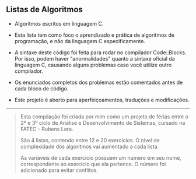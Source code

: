 
## Listas de Algoritmos
- Algoritmos escritos em linguagem C.
 
- Esta lista tem como foco o aprendizado e prática de algoritmos de programação,
e não da linguagem C especificamente.

- A sintaxe deste código foi feita para rodar no compilador Code::Blocks.
Por isso, podem haver "anormalidades" quanto a sintaxe oficial da linguagem C,
causando alguns problemas caso você utilize outro compilador.

- Os enunciados completos dos problemas estão comentados antes de cada bloco de código.
  
- Este projeto é aberto para aperfeiçoamentos, traduções e modificações.
---

> Esta compilação foi criada por mim como um projeto de férias entre o
> 2º e 3º ciclo de Análise e Desenvolvimento de Sistemas, cursado na
> FATEC - Rubens Lara.
> 
> São 4 listas, contendo entre 12 e 20 exercícios. O nível de
> complexidade dos algoritmos vai aumentado a cada lista.
> 
> As variáveis de cada exercício possuem um número em seu nome,
> correspondente ao exercício que ela pertence. O número foi adicionado
> para evitar conflitos.
